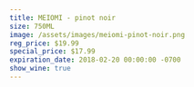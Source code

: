 ```yaml
---
title: MEIOMI - pinot noir
size: 750ML
image: /assets/images/meiomi-pinot-noir.png
reg_price: $19.99
special_price: $17.99
expiration_date: 2018-02-20 00:00:00 -0700
show_wine: true
---
```


